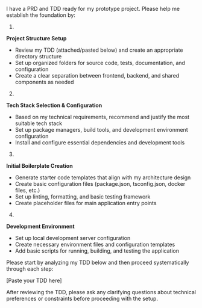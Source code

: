 I have a PRD and TDD ready for my prototype project. Please help me establish the foundation by:

1.

**Project Structure Setup**

- Review my TDD (attached/pasted below) and create an appropriate directory structure
- Set up organized folders for source code, tests, documentation, and configuration
- Create a clear separation between frontend, backend, and shared components as needed

2.

**Tech Stack Selection & Configuration**

- Based on my technical requirements, recommend and justify the most suitable tech stack
- Set up package managers, build tools, and development environment configuration
- Install and configure essential dependencies and development tools

3.

**Initial Boilerplate Creation**

- Generate starter code templates that align with my architecture design
- Create basic configuration files (package.json, tsconfig.json, docker files, etc.)
- Set up linting, formatting, and basic testing framework
- Create placeholder files for main application entry points

4.

**Development Environment**

- Set up local development server configuration
- Create necessary environment files and configuration templates
- Add basic scripts for running, building, and testing the application

Please start by analyzing my TDD below and then proceed systematically through each step:

[Paste your TDD here]

After reviewing the TDD, please ask any clarifying questions about technical preferences or constraints before proceeding with the setup.